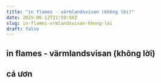 ```yaml
---
title: "in flames - värmlandsvisan (không lời)"
date: 2025-06-12T11:59:56Z
slug: in-flames-vrmlandsvisan-khong-loi
draft: false
---
```


## in flames - värmlandsvisan (không lời)

## cá ươn

